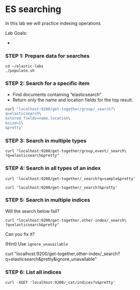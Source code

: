 # ES searching

In this lab we will practice indexing operations


Lab Goals:

* 

### STEP 1: Prepare data for searches

    cd ~/elastic-labs
    ./populate.sh

### STEP 2: Search for a specific item

* Find documents containing “elasticsearch”
* Return only the name and location fields for the top result.
 
```bash
curl "localhost:9200/get-together/group/_search?\
q=elasticsearch\
&stored_fields=name,location\
&size=1\
&pretty"
```

### STEP 3: Search in multiple types

    curl "localhost:9200/get-together/group,event/_search\
    ?q=elasticsearch&pretty"
    
### STEP 4: Search in all types of an index    

    curl 'localhost:9200/get-together/_search?q=sample&pretty'
    
    curl 'localhost:9200/get-together/_search?&pretty'
    
### STEP 5: Search in multiple indices

Will the search below fail?    
    
    curl "localhost:9200/get-together,other-index/_search\
    ?q=elasticsearch&pretty"
    
Can you fix it?

(Hint) Use `ignore_unavailable`

curl "localhost:9200/get-together,other-index/_search\?q=elasticsearch&pretty&ignore_unavailable"
    
### STEP 6: List all indices

    curl -XGET 'localhost:9200/_cat/indices?v&pretty'

